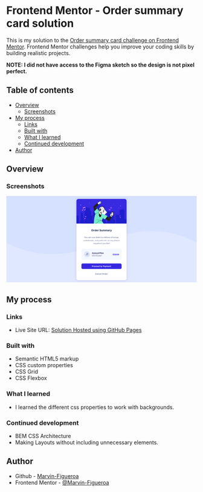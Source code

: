 # Frontend Mentor - Order summary card solution

This is my solution to the [Order summary card challenge on Frontend Mentor](https://www.frontendmentor.io/challenges/order-summary-component-QlPmajDUj). Frontend Mentor challenges help you improve your coding skills by building realistic projects.

**NOTE: I did not have access to the Figma sketch so the design is not pixel perfect.**

## Table of contents

- [Overview](#overview)
  - [Screenshots](#screenshots)
- [My process](#my-process)
  - [Links](#links)
  - [Built with](#built-with)
  - [What I learned](#what-i-learned)
  - [Continued development](#continued-development)
- [Author](#author)

## Overview

### Screenshots

![](./Screenshot.png)

## My process

### Links

- Live Site URL: [Solution Hosted using GitHub Pages](https://marvin-figueroa.github.io/order-summary-card/)

### Built with

- Semantic HTML5 markup
- CSS custom properties
- CSS Grid
- CSS Flexbox

### What I learned

- I learned the different css properties to work with backgrounds.

### Continued development

- BEM CSS Architecture
- Making Layouts without including unnecessary elements.

## Author

- Github - [Marvin-Figueroa](https://github.com/Marvin-Figueroa)
- Frontend Mentor - [@Marvin-Figueroa](https://www.frontendmentor.io/profile/Marvin-Figueroa)
